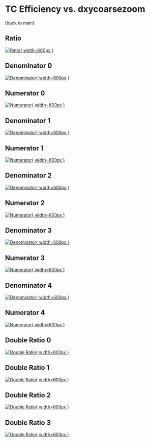 # TC Efficiency vs. dxycoarsezoom

[[back to main](./)]



## Ratio

[![Ratio](../mtv/var/TC_xtr_0_1_eff_dxycoarsezoom.png){ width=600px }](../mtv/var/TC_xtr_0_1_eff_dxycoarsezoom.pdf)

## Denominator 0

[![Denominator](../mtv/den/TC_xtr_0_1_eff_dxycoarsezoom_den0.png){ width=600px }](../mtv/den/TC_xtr_0_1_eff_dxycoarsezoom_den0.pdf)

## Numerator 0

[![Numerator](../mtv/num/TC_xtr_0_1_eff_dxycoarsezoom_num0.png){ width=600px }](../mtv/num/TC_xtr_0_1_eff_dxycoarsezoom_num0.pdf)

## Denominator 1

[![Denominator](../mtv/den/TC_xtr_0_1_eff_dxycoarsezoom_den1.png){ width=600px }](../mtv/den/TC_xtr_0_1_eff_dxycoarsezoom_den1.pdf)

## Numerator 1

[![Numerator](../mtv/num/TC_xtr_0_1_eff_dxycoarsezoom_num1.png){ width=600px }](../mtv/num/TC_xtr_0_1_eff_dxycoarsezoom_num1.pdf)

## Denominator 2

[![Denominator](../mtv/den/TC_xtr_0_1_eff_dxycoarsezoom_den2.png){ width=600px }](../mtv/den/TC_xtr_0_1_eff_dxycoarsezoom_den2.pdf)

## Numerator 2

[![Numerator](../mtv/num/TC_xtr_0_1_eff_dxycoarsezoom_num2.png){ width=600px }](../mtv/num/TC_xtr_0_1_eff_dxycoarsezoom_num2.pdf)

## Denominator 3

[![Denominator](../mtv/den/TC_xtr_0_1_eff_dxycoarsezoom_den3.png){ width=600px }](../mtv/den/TC_xtr_0_1_eff_dxycoarsezoom_den3.pdf)

## Numerator 3

[![Numerator](../mtv/num/TC_xtr_0_1_eff_dxycoarsezoom_num3.png){ width=600px }](../mtv/num/TC_xtr_0_1_eff_dxycoarsezoom_num3.pdf)

## Denominator 4

[![Denominator](../mtv/den/TC_xtr_0_1_eff_dxycoarsezoom_den4.png){ width=600px }](../mtv/den/TC_xtr_0_1_eff_dxycoarsezoom_den4.pdf)

## Numerator 4

[![Numerator](../mtv/num/TC_xtr_0_1_eff_dxycoarsezoom_num4.png){ width=600px }](../mtv/num/TC_xtr_0_1_eff_dxycoarsezoom_num4.pdf)

## Double Ratio 0

[![Double Ratio](../mtv/ratio/TC_xtr_0_1_eff_dxycoarsezoom_ratio0.png){ width=600px }](../mtv/ratio/TC_xtr_0_1_eff_dxycoarsezoom_ratio0.pdf)

## Double Ratio 1

[![Double Ratio](../mtv/ratio/TC_xtr_0_1_eff_dxycoarsezoom_ratio1.png){ width=600px }](../mtv/ratio/TC_xtr_0_1_eff_dxycoarsezoom_ratio1.pdf)

## Double Ratio 2

[![Double Ratio](../mtv/ratio/TC_xtr_0_1_eff_dxycoarsezoom_ratio2.png){ width=600px }](../mtv/ratio/TC_xtr_0_1_eff_dxycoarsezoom_ratio2.pdf)

## Double Ratio 3

[![Double Ratio](../mtv/ratio/TC_xtr_0_1_eff_dxycoarsezoom_ratio3.png){ width=600px }](../mtv/ratio/TC_xtr_0_1_eff_dxycoarsezoom_ratio3.pdf)

